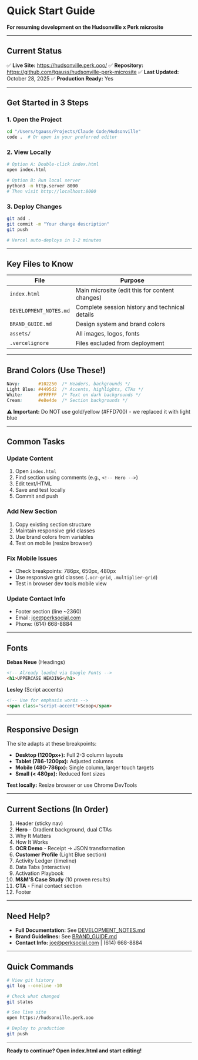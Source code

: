 # Quick Start Guide

**For resuming development on the Hudsonville x Perk microsite**

---

## Current Status

✅ **Live Site:** https://hudsonville.perk.ooo/
✅ **Repository:** https://github.com/tgauss/hudsonville-perk-microsite
✅ **Last Updated:** October 28, 2025
✅ **Production Ready:** Yes

---

## Get Started in 3 Steps

### 1. Open the Project
```bash
cd "/Users/tgauss/Projects/Claude Code/Hudsonville"
code .  # Or open in your preferred editor
```

### 2. View Locally
```bash
# Option A: Double-click index.html
open index.html

# Option B: Run local server
python3 -m http.server 8000
# Then visit http://localhost:8000
```

### 3. Deploy Changes
```bash
git add .
git commit -m "Your change description"
git push

# Vercel auto-deploys in 1-2 minutes
```

---

## Key Files to Know

| File | Purpose |
|------|---------|
| `index.html` | Main microsite (edit this for content changes) |
| `DEVELOPMENT_NOTES.md` | Complete session history and technical details |
| `BRAND_GUIDE.md` | Design system and brand colors |
| `assets/` | All images, logos, fonts |
| `.vercelignore` | Files excluded from deployment |

---

## Brand Colors (Use These!)

```css
Navy:       #102250  /* Headers, backgrounds */
Light Blue: #4495d2  /* Accents, highlights, CTAs */
White:      #FFFFFF  /* Text on dark backgrounds */
Cream:      #e8e4de  /* Section backgrounds */
```

**⚠️ Important:** Do NOT use gold/yellow (#FFD700) - we replaced it with light blue

---

## Common Tasks

### Update Content
1. Open `index.html`
2. Find section using comments (e.g., `<!-- Hero -->`)
3. Edit text/HTML
4. Save and test locally
5. Commit and push

### Add New Section
1. Copy existing section structure
2. Maintain responsive grid classes
3. Use brand colors from variables
4. Test on mobile (resize browser)

### Fix Mobile Issues
- Check breakpoints: 786px, 650px, 480px
- Use responsive grid classes (`.ocr-grid`, `.multiplier-grid`)
- Test in browser dev tools mobile view

### Update Contact Info
- Footer section (line ~2360)
- Email: joe@perksocial.com
- Phone: (614) 668-8884

---

## Fonts

**Bebas Neue** (Headings)
```html
<!-- Already loaded via Google Fonts -->
<h1>UPPERCASE HEADING</h1>
```

**Lesley** (Script accents)
```html
<!-- Use for emphasis words -->
<span class="script-accent">Scoop</span>
```

---

## Responsive Design

The site adapts at these breakpoints:

- **Desktop (1200px+):** Full 2-3 column layouts
- **Tablet (786-1200px):** Adjusted columns
- **Mobile (480-786px):** Single column, larger touch targets
- **Small (< 480px):** Reduced font sizes

**Test locally:** Resize browser or use Chrome DevTools

---

## Current Sections (In Order)

1. Header (sticky nav)
2. **Hero** - Gradient background, dual CTAs
3. Why It Matters
4. How It Works
5. **OCR Demo** - Receipt → JSON transformation
6. **Customer Profile** (Light Blue section)
7. Activity Ledger (timeline)
8. Data Tabs (interactive)
9. Activation Playbook
10. **M&M'S Case Study** (10 proven results)
11. **CTA** - Final contact section
12. Footer

---

## Need Help?

- **Full Documentation:** See [DEVELOPMENT_NOTES.md](DEVELOPMENT_NOTES.md)
- **Brand Guidelines:** See [BRAND_GUIDE.md](BRAND_GUIDE.md)
- **Contact Info:** joe@perksocial.com | (614) 668-8884

---

## Quick Commands

```bash
# View git history
git log --oneline -10

# Check what changed
git status

# See live site
open https://hudsonville.perk.ooo

# Deploy to production
git push
```

---

**Ready to continue? Open index.html and start editing!**
